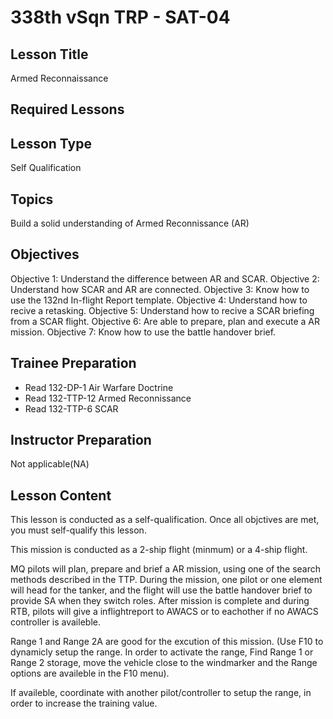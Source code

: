 # 338th vSqn TRP - SAT-04
## Lesson Title
Armed Reconnaissance

## Required Lessons


## Lesson Type
Self Qualification

## Topics
Build a solid understanding of Armed Reconnissance (AR) 

## Objectives
Objective 1: Understand the difference between AR and SCAR.
Objective 2: Understand how SCAR and AR are connected.
Objective 3: Know how to use the 132nd In-flight Report template.
Objective 4: Understand how to recive a retasking.
Objective 5: Understand how to recive a SCAR briefing from a SCAR flight.
Objective 6: Are able to prepare, plan and execute a AR mission.
Objective 7: Know how to use the battle handover brief.

## Trainee Preparation
- Read 132-DP-1 Air Warfare Doctrine
- Read 132-TTP-12 Armed Reconnissance
- Read 132-TTP-6 SCAR

## Instructor Preparation
Not applicable(NA)


## Lesson Content
This lesson is conducted as a self-qualification.
Once all objctives are met, you must self-qualify this lesson.

This mission is conducted as a 2-ship flight (minmum) or a 4-ship flight.

MQ pilots will plan, prepare and brief a AR mission, using one of the search methods described in the TTP.
During the mission, one pilot or one element will head for the tanker, and the flight will use the battle handover brief to provide SA when they switch roles. After mission is complete and during RTB, pilots will give a inflightreport to AWACS or to eachother if no AWACS controller is availeble.


Range 1 and Range 2A are good for the excution of this mission. (Use F10 to dynamicly setup the range. In order to activate the range, Find Range 1 or Range 2 storage, move the vehicle close to the windmarker and the Range options are availeble in the F10 menu).

If availeble, coordinate with another pilot/controller to setup the range, in order to increase the training value.

